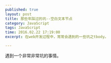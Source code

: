 ```yaml
---
published: true
layout: post
title: 那些年踩过的坑--空白文本节点
category: JavaScript
tags: JavaScript
time: 2016.02.22 17:19:00
excerpt: 在web开发过程中，常常会遇到的一些坑之tbody。

---
```


遇到一个非常非常坑的事情。

<!--more-->
## 
